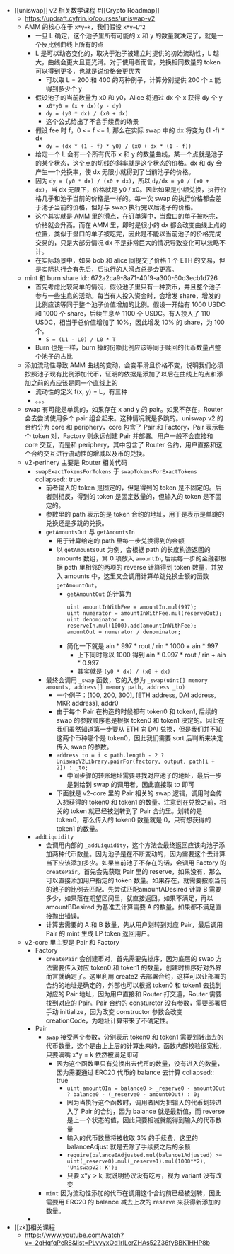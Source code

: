 - [[uniswap]] v2 相关数学课程 #[[Crypto Roadmap]]
	- https://updraft.cyfrin.io/courses/uniswap-v2
	- AMM 的核心在于 `x*y=k`，我们假设 `x*y=L^2`
		- 一旦 L 确定，这个池子里所有可能的 x 和 y 的数量就决定了，就是一个反比例曲线上所有的点
		- L 是可以动态变化的，取决于池子被建立时提供的初始流动性，L 越大，曲线会更大且更光滑。对于使用者而言，兑换相同数量的 token 可以得到更多，也就是说价格会更优秀
			- 可以取 L = 200 和 400 的两种例子，计算分别提供 200 个 x 能得到多少个 y
		- 假设池子的当前数量为 x0 和 y0，Alice 将通过 dx 个 x 获得 dy 个 y
			- `x0*y0 = (x + dx)(y - dy)`
			- `dy = (y0 * dx) / (x0 + dx)`
			- 这个公式给出了不含手续费的场景
		- 假设 fee 时 f，0 <= f <= 1, 那么在实际 swap 中的 dx 将变为 (1 -f) * dx
			- `dy = (dx * (1 - f) * y0) / (x0 + dx * (1 - f))`
		- 给定一个 L 会有一个所有代币 x 和 y 的数量曲线，某一个点就是池子的某个状态，这个点的切线的斜率就是这个状态的价格。dx 和 dy 会产生一个兑换率，使 dx 无限小就得到了当前池子的价格。
		- 因为 `dy = (y0 * dx) / (x0 + dx)`，所以 `dy/dx = y0 / (x0 + dx)`，当 dx 无限下，价格就是 y0 / x0。因此如果是小额兑换，执行价格几乎和池子当前的价格是一样的。每一次 swap 的执行价格都会差于池子当前的价格，但好与 swap 执行完以后池子的价格。
		- 这个其实就是 AMM 里的滑点，在订单簿中，当盘口的单子被吃完，价格就会升高。而在 AMM 里，即时是很小的 dx 都会改变曲线上点的位置，类似于盘口的单子被吃完，因此是不能以当前池子的价格完成交易的，只是大部分情况 dx 不是非常巨大的情况导致变化可以忽略不计。
		- 在实际场景中，如果 bob 和 alice 同提交了价格 1 个 ETH 的交易，但是实际执行会有先后，后执行的人滑点总是会更高。
	- mint 和 burn share
	  id:: 672a2ca9-8a71-40f9-a300-60d3ecb1d726
		- 首先考虑比较简单的情况，假设池子里只有一种货币，并且整个池子参与一些生息的活动。每当有人投入资金时，会增发 share，增发的比例应该等同于整个池子价值增加的比例。假设一开始有 1000 USDC 和 1000 个 share，后续生息至 1100 个 USDC。有人投入了 110 USDC，相当于总价值增加了 10%，因此增发 10% 的 share，为 100 个。
			- `S = (L1 - L0) / L0 * T`
		- Burn 也是一样，burn 掉的份额比例应该等同于赎回的代币数量占整个池子的占比
	- 添加流动性导致 AMM 曲线的变动，会变平滑且价格不变，说明我们必须按照池子现有比例添加代币，证明的依据是添加了以后在曲线上的点和添加之前的点应该是同一个直线上的
		- 流动性的定义 f(x, y) = L，有三种
		- 。。。
	- swap 有可能是单跳的，如果存在 x and y 的 pair。如果不存在，Router 会去尝试使用多个 pair 组合起来。这种情况就是多跳的。uniswap v2 的合约分为 core 和 periphery，core 包含了 Pair 和 Factory，Pair 表示每个 token 对，Factory 则永远创建 Pair 并部署。用户一般不会直接和 core 交互，而是和 periphery，其中包含了 Router 合约，用户直接和这个合约交互进行流动性的增减以及币的兑换。
	- v2-perihery 主要是 Router 相关代码
		- `swapExactTokensForTokens` 于 `swapTokensForExactTokens`
		  collapsed:: true
			- 前者输入的 token 是固定的，但是得到的 token 是不固定的。后者则相反，得到的 token 是固定数量的，但输入的 token 是不固定的。
			- 参数里的 path 表示的是 token 合约的地址，用于是表示是单跳的兑换还是多跳的兑换。
			- `getAmountsOut` 与 `getAmountsIn`
				- 用于计算给定的 path 里每一步兑换得到的金额
				- 以 `getAmountsOut` 为例，会根据 path 的长度构造返回的 amounts 数组，第 0 项放入 `amountIn`, 后续每一步的金融都根据 path 里相邻的两项的 reverse 计算得到 token 数量，并放入 amounts 中，这里又会调用计算单跳兑换金额的函数 `getAmountOut`。
					- `getAmountOut` 的计算为
					  ```solidity
					  uint amountInWithFee = amountIn.mul(997);
					  uint numerator = amountInWithFee.mul(reserveOut);
					  uint denominator = reserveIn.mul(1000).add(amountInWithFee);
					  amountOut = numerator / denominator;
					  ```
					- 简化一下就是 ain * 997 * rout / rin * 1000 + ain * 997
						- 上下同时除以 1000 得到 ain * 0.997 * rout / rin + ain * 0.997
						- 其实就是 `(y0 * dx) / (x0 + dx)`
			- 最终会调用 `_swap` 函数，它的入参为 `_swap(uint[] memory amounts, address[] memory path, address _to)`
				- 一个例子：[100, 200, 300], [ETH address, DAI address, MKR address], addr0
				- 由于每个 Pair 在构造的时候都有 token0 和 token1, 后续的 swap 的参数顺序也是根据 token0 和 token1 决定的。因此在我们虽然知道第一步要从 ETH 向 DAI 兑换，但是我们并不知这两个币种哪个是 token0，因此我们需要 sort 后判断来决定传入 swap 的参数。
				- `address to = i < path.length - 2 ? UniswapV2Library.pairFor(factory, output, path[i + 2]) : _to;`
					- 中间步骤的转账地址需要寻找对应池子的地址，最后一步是到给到 swap 的调用者，因此直接取 to 即可
				- 下面就是 v2-core 里的 Pair 相关的 swap 逻辑，调用时会传入想获得的 token0 和 token1 的数量。注意到在兑换之前，相关的 token 就已经被划转到了 Pair 合约里。划转的是 token0，那么传入的 token0 数量就是 0，只有想获得的 token1 的数量。
		- `addLiquidity`
			- 会调用内部的 `_addLiquidity`，这个方法会最终返回应该向池子添加两种代币数量。因为池子是在不断变动的，因为需要这个去计算当下应该添加多少。如果当前池子不存在的话，会调用 Factory 的 `createPair`。首先会先获取 Pair 里的 reserve，如果没有，那么可以直接添加用户指定的 token 数量。如果存在，就需要按照当前的池子的比例去匹配。先尝试匹配amountADesired 计算 B 需要多少，如果落在期望区间里，就直接返回。如果不满足，再以 amountBDesired 为基准去计算需要 A 的数量。如果都不满足直接抛出错误。
			- 计算去需要的 A 和 B 数量，先从用户划转到对应 Pair，最后调用 Pair 的 mint 生成 LP token 返回用户。
	- v2-core 里主要是 Pair 和 Factory
		- Factory
			- `createPair` 会创建币对，首先需要先排序，因为底层的 swap 方法需要传入对应 token0 和 token1 的数量，创建时排序好对外界而言就确定了。这里利用 create2 去部署合约，这样可以让部署的合约的地址是确定的，外部也可以根据 token0 和 token1 去找到对应的 Pair 地址，因为用户直接和 Router 打交道，Router 需要找到对应的 Pair。Pair 合约的 consturctor 没有参数，需要部署后手动 initialize，因为改变 constructor 参数会改变 creationCode，为地址计算带来了不确定性。
		- Pair
			- `swap` 接受两个参数，分别表示 token0 和 token1 需要划转出去的代币数量，这个是由上上层的计算出来的，函数内部校验很宽松，只要满嘴 x*y = k 依然被满足即可
				- 因为这个函数里只有兑换出去代币的数量，没有进入的数量，因为需要通过 ERC20 代币的 balance 去计算
				  collapsed:: true
					- `uint amount0In = balance0 > _reserve0 - amount0Out ? balance0 - (_reserve0 - amount0Out) : 0;`
					- 因为当执行这个函数时，调用者因为把输入的代币划转进入了 Pair 的合约，因为 balance 就是最新值，而 reverse 是上一个状态的值，因此只要相减就能得到输入的代币数量
					- 输入的代币数量将被收取 3% 的手续费，这里的 balanceAdjust 就是去除了手续费之后的余额
					- `require(balance0Adjusted.mul(balance1Adjusted) >= uint(_reserve0).mul(_reserve1).mul(1000**2), 'UniswapV2: K');`
					- 只要 x*y > k, 就说明协议没有吃亏，视为 variant 没有改变
			- `mint` 因为流动性添加的代币在调用这个合约前已经被划转，因此需要用 ERC20 的 balance 减去上次的 reserve 来获得新添加的数量。
		-
- [[zk]]相关课程
	- https://www.youtube.com/watch?v=-2qHqfqPeR8&list=PLvvyxOd1rILerZHAs52Z36fyBBK1HHP8b